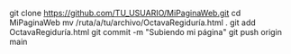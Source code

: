 git clone https://github.com/TU_USUARIO/MiPaginaWeb.git
cd MiPaginaWeb
mv /ruta/a/tu/archivo/OctavaRegiduría.html .
git add OctavaRegiduría.html
git commit -m "Subiendo mi página"
git push origin main

